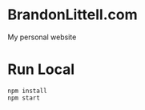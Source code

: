BrandonLittell.com
==================

My personal website

# Run Local
```
npm install
npm start
```